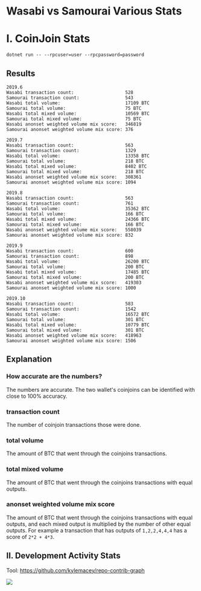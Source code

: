 # Wasabi vs Samourai Various Stats

# I. CoinJoin Stats

`dotnet run -- --rpcuser=user --rpcpassword=password`

## Results

```
2019.6
Wasabi transaction count:                   528
Samourai transaction count:                 543
Wasabi total volume:                        17109 BTC
Samourai total volume:                      75 BTC
Wasabi total mixed volume:                  10569 BTC
Samourai total mixed volume:                75 BTC
Wasabi anonset weighted volume mix score:   346819
Samourai anonset weighted volume mix score: 376

2019.7
Wasabi transaction count:                   563
Samourai transaction count:                 1329
Wasabi total volume:                        13358 BTC
Samourai total volume:                      218 BTC
Wasabi total mixed volume:                  8402 BTC
Samourai total mixed volume:                218 BTC
Wasabi anonset weighted volume mix score:   308361
Samourai anonset weighted volume mix score: 1094

2019.8
Wasabi transaction count:                   563
Samourai transaction count:                 761
Wasabi total volume:                        35362 BTC
Samourai total volume:                      166 BTC
Wasabi total mixed volume:                  24366 BTC
Samourai total mixed volume:                166 BTC
Wasabi anonset weighted volume mix score:   558039
Samourai anonset weighted volume mix score: 832

2019.9
Wasabi transaction count:                   600
Samourai transaction count:                 898
Wasabi total volume:                        26200 BTC
Samourai total volume:                      200 BTC
Wasabi total mixed volume:                  17485 BTC
Samourai total mixed volume:                200 BTC
Wasabi anonset weighted volume mix score:   419303
Samourai anonset weighted volume mix score: 1000

2019.10
Wasabi transaction count:                   583
Samourai transaction count:                 1542
Wasabi total volume:                        16572 BTC
Samourai total volume:                      301 BTC
Wasabi total mixed volume:                  10779 BTC
Samourai total mixed volume:                301 BTC
Wasabi anonset weighted volume mix score:   418963
Samourai anonset weighted volume mix score: 1506
```

## Explanation

### How accurate are the numbers?

The numbers are accurate. The two wallet's coinjoins can be identified with close to 100% accuracy.

###  transaction count

The number of coinjoin transactions those were done.

###  total volume

The amount of BTC that went through the coinjoins transactions.

###  total mixed volume

The amount of BTC that went through the coinjoins transactions with equal outputs.


###  anonset weighted volume mix score

The amount of BTC that went through the coinjoins transactions with equal outputs, and each mixed output is multiplied by the number of other equal outputs.
For example a transaction that has outputs of `1,2,2,4,4,4` has a score of `2*2 + 4*3`.

## II. Development Activity Stats

Tool: https://github.com/kylemacey/repo-contrib-graph

![](https://i.imgur.com/IEi4677.png)
